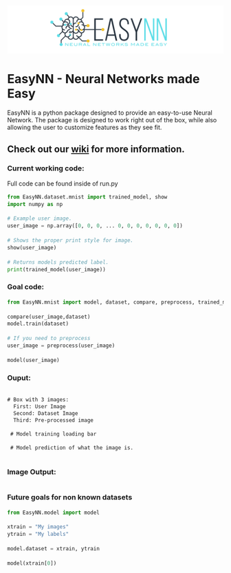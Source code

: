 ![](https://raw.githubusercontent.com/danielwilczak101/EasyNN/media/images/readme_logo.png)

# EasyNN - Neural Networks made Easy
EasyNN is a python package designed to provide an easy-to-use Neural Network. The package is designed to work right out of the box, while also allowing the user to customize features as they see fit. 

## Check out our [wiki](https://github.com/danielwilczak101/EasyNN/wiki) for more information.

### Current working code:
Full code can be found inside of run.py
```Python
from EasyNN.dataset.mnist import trained_model, show
import numpy as np

# Example user image.
user_image = np.array([0, 0, 0, ... 0, 0, 0, 0, 0, 0, 0])

# Shows the proper print style for image.
show(user_image)

# Returns models predicted label.
print(trained_model(user_image))
```


### Goal code:
```Python
from EasyNN.mnist import model, dataset, compare, preprocess, trained_model

compare(user_image,dataset)
model.train(dataset)

# If you need to preprocess
user_image = preprocess(user_image)

model(user_image)
```

### Ouput:
```

# Box with 3 images:
  First: User Image
  Second: Dataset Image
  Third: Pre-processed image
  
 # Model training loading bar
 
 # Model prediction of what the image is.
 
```

### Image Output:
```
```

### Future goals for non known datasets
```Python
from EasyNN.model import model

xtrain = "My images"
ytrain = "My labels"

model.dataset = xtrain, ytrain

model(xtrain[0])
```
